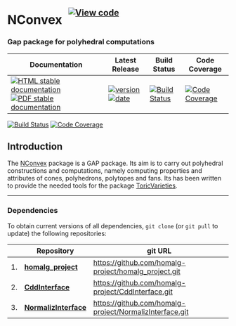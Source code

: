 <!-- BEGIN HEADER -->
# NConvex&ensp;<sup><sup>[![View code][code-img]][code-url]</sup></sup>

### Gap package for polyhedral computations

| Documentation | Latest Release | Build Status | Code Coverage |
| ------------- | -------------- | ------------ | ------------- |
| [![HTML stable documentation][html-img]][html-url] [![PDF stable documentation][pdf-img]][pdf-url] | [![version][version-img]][version-url] [![date][date-img]][date-url] | [![Build Status][tests-img]][tests-url] | [![Code Coverage][codecov-img]][codecov-url] |

<!-- END HEADER -->
[![Build Status](https://travis-ci.com/homalg-project/NConvex.svg?branch=master)](https://travis-ci.com/homalg-project/NConvex)
[![Code Coverage](https://codecov.io/github/homalg-project/NConvex/coverage.svg?branch=master&token=)](https://codecov.io/gh/homalg-project/NConvex)

Introduction
------------
The [NConvex](https://homalg-project.github.io/NConvex) package is a GAP package. Its aim is to carry out polyhedral constructions and computations, namely computing properties and attributes of
cones, polyhedrons, polytopes and fans. Its has been written to provide the needed tools for the package [ToricVarieties](https://github.com/homalg-project/ToricVarieties_project/tree/master/ToricVarieties).

<!-- BEGIN FOOTER -->
---

### Dependencies

To obtain current versions of all dependencies, `git clone` (or `git pull` to update) the following repositories:

|    | Repository | git URL |
|--- | ---------- | ------- |
| 1. | [**homalg_project**](https://github.com/homalg-project/homalg_project#readme) | https://github.com/homalg-project/homalg_project.git |
| 2. | [**CddInterface**](https://github.com/homalg-project/CddInterface#readme) | https://github.com/homalg-project/CddInterface.git |
| 3. | [**NormalizInterface**](https://github.com/gap-packages/NormalizInterface#readme) | https://github.com/homalg-project/NormalizInterface.git |

[html-img]: https://img.shields.io/badge/🔗%20HTML-stable-blue.svg
[html-url]: https://homalg-project.github.io/NConvex/doc/chap0_mj.html

[pdf-img]: https://img.shields.io/badge/🔗%20PDF-stable-blue.svg
[pdf-url]: https://homalg-project.github.io/NConvex/download_pdf.html

[version-img]: https://img.shields.io/endpoint?url=https://homalg-project.github.io/NConvex/badge_version.json&label=🔗%20version&color=yellow
[version-url]: https://homalg-project.github.io/NConvex/view_release.html

[date-img]: https://img.shields.io/endpoint?url=https://homalg-project.github.io/NConvex/badge_date.json&label=🔗%20released%20on&color=yellow
[date-url]: https://homalg-project.github.io/NConvex/view_release.html

[tests-img]: https://github.com/homalg-project/NConvex/actions/workflows/Tests.yml/badge.svg?branch=master
[tests-url]: https://github.com/homalg-project/NConvex/actions/workflows/Tests.yml?query=branch%3Amaster

[codecov-img]: https://codecov.io/gh/homalg-project/NConvex/branch/master/graph/badge.svg
[codecov-url]: https://codecov.io/gh/homalg-project/NConvex

[code-img]: https://img.shields.io/badge/-View%20code-blue?logo=github
[code-url]: https://github.com/homalg-project/NConvex#top
<!-- END FOOTER -->
